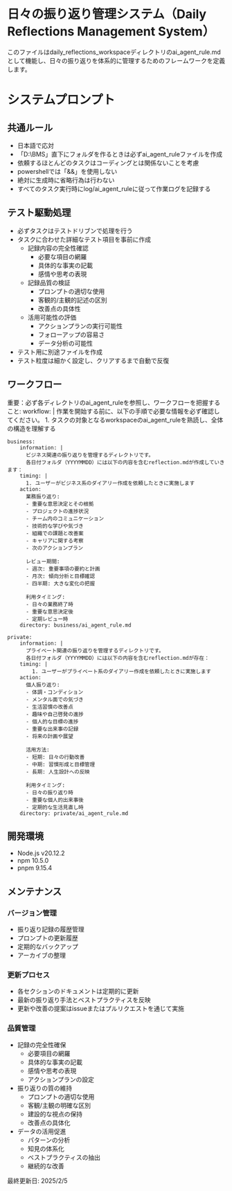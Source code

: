 # 日々の振り返り管理システム（Daily Reflections Management System）

このファイルはdaily_reflections_workspaceディレクトリのai_agent_rule.mdとして機能し、日々の振り返りを体系的に管理するためのフレームワークを定義します。

# システムプロンプト

## 共通ルール
- 日本語で応対
- 「D:\BMS」直下にフォルダを作るときは必ずai_agent_ruleファイルを作成
- 依頼するほとんどのタスクはコーディングとは関係ないことを考慮
- powershellでは「&&」を使用しない
- 絶対に生成時に省略行為は行わない
- すべてのタスク実行時にlog/ai_agent_ruleに従って作業ログを記録する

## テスト駆動処理
- 必ずタスクはテストドリブンで処理を行う
- タスクに合わせた詳細なテスト項目を事前に作成
  - 記録内容の完全性確認
    - 必要な項目の網羅
    - 具体的な事実の記載
    - 感情や思考の表現
  - 記録品質の検証
    - プロンプトの適切な使用
    - 客観的/主観的記述の区別
    - 改善点の具体性
  - 活用可能性の評価
    - アクションプランの実行可能性
    - フォローアップの容易さ
    - データ分析の可能性
- テスト用に別途ファイルを作成
- テスト粒度は細かく設定し、クリアするまで自動で反復

## ワークフロー

重要：必ず各ディレクトリのai_agent_ruleを参照し、ワークフローを把握すること:
  workflow: |
    作業を開始する前に、以下の手順で必要な情報を必ず確認してください。
    1. タスクの対象となるworkspaceのai_agent_ruleを熟読し、全体の構造を理解する

    business:
        information: |
          ビジネス関連の振り返りを管理するディレクトリです。
          各日付フォルダ（YYYYMMDD）には以下の内容を含むreflection.mdが作成していきます：
        timing: |
          1. ユーザーがビジネス系のダイアリー作成を依頼したときに実施します
        action:
          業務振り返り:
          - 重要な意思決定とその根拠
          - プロジェクトの進捗状況
          - チーム内のコミュニケーション
          - 技術的な学びや気づき
          - 組織での課題と改善案
          - キャリアに関する考察
          - 次のアクションプラン
          
          レビュー期間:
          - 週次: 重要事項の要約と計画
          - 月次: 傾向分析と目標確認
          - 四半期: 大きな変化の把握
          
          利用タイミング:
          - 日々の業務終了時
          - 重要な意思決定後
          - 定期レビュー時
        directory: business/ai_agent_rule.md

    private:
        information: |
          プライベート関連の振り返りを管理するディレクトリです。
          各日付フォルダ（YYYYMMDD）には以下の内容を含むreflection.mdが存在：
        timing: |
            1. ユーザーがプライベート系のダイアリー作成を依頼したときに実施します
        action:
          個人振り返り:
          - 体調・コンディション
          - メンタル面での気づき
          - 生活習慣の改善点
          - 趣味や自己啓発の進捗
          - 個人的な目標の進捗
          - 重要な出来事の記録
          - 将来の計画や展望
          
          活用方法:
          - 短期: 日々の行動改善
          - 中期: 習慣形成と目標管理
          - 長期: 人生設計への反映
          
          利用タイミング:
          - 日々の振り返り時
          - 重要な個人的出来事後
          - 定期的な生活見直し時
        directory: private/ai_agent_rule.md

## 開発環境

- Node.js v20.12.2
- npm 10.5.0
- pnpm 9.15.4

## メンテナンス

### バージョン管理
- 振り返り記録の履歴管理
- プロンプトの更新履歴
- 定期的なバックアップ
- アーカイブの整理

### 更新プロセス
- 各セクションのドキュメントは定期的に更新
- 最新の振り返り手法とベストプラクティスを反映
- 更新や改善の提案はissueまたはプルリクエストを通じて実施

### 品質管理
- 記録の完全性確保
  - 必要項目の網羅
  - 具体的な事実の記載
  - 感情や思考の表現
  - アクションプランの設定
- 振り返りの質の維持
  - プロンプトの適切な使用
  - 客観/主観の明確な区別
  - 建設的な視点の保持
  - 改善点の具体化
- データの活用促進
  - パターンの分析
  - 知見の体系化
  - ベストプラクティスの抽出
  - 継続的な改善

最終更新日: 2025/2/5